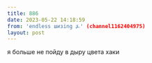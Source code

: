 ```yaml
---
title: 886
date: 2023-05-22 14:18:59
from: 'endless шизing ⍼' (channel1162404975)
layout: post
---
```


я больше не пойду в дыру цвета хаки
